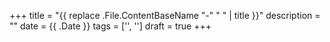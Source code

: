 +++
title = "{{ replace .File.ContentBaseName "-" " " | title }}"
description = ""
date = {{ .Date }}
tags = ['', '']
draft = true
+++